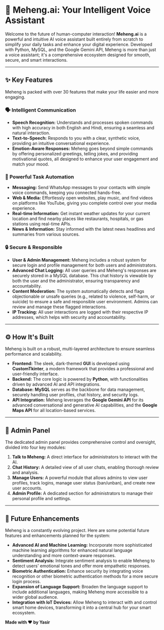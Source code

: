 # 🤖 Meheng.ai: Your Intelligent Voice Assistant

Welcome to the future of human-computer interaction! **Meheng.ai** is a powerful and intuitive AI voice assistant built entirely from scratch to simplify your daily tasks and enhance your digital experience. Developed with Python, MySQL, and the Google Gemini API, Meheng is more than just a voice assistant; it's a comprehensive ecosystem designed for smooth, secure, and smart interactions.

---

## ✨ Key Features

Meheng is packed with over 30 features that make your life easier and more engaging.

### 🗣️ Intelligent Communication

* **Speech Recognition:** Understands and processes spoken commands with high accuracy in both English and Hindi, ensuring a seamless and natural interaction.
* **Text-to-Speech:** Responds to you with a clear, synthetic voice, providing an intuitive conversational experience.
* **Emotion-Aware Responses:** Meheng goes beyond simple commands by offering personalized greetings, telling jokes, and providing motivational quotes, all designed to enhance your user engagement and match your mood.

### 🚀 Powerful Task Automation

* **Messaging:** Send WhatsApp messages to your contacts with simple voice commands, keeping you connected hands-free.
* **Web & Media:** Effortlessly open websites, play music, and find videos on platforms like YouTube, giving you complete control over your media experience.
* **Real-time Information:** Get instant weather updates for your current location and find nearby places like restaurants, hospitals, or gas stations using real-time APIs.
* **News & Information:** Stay informed with the latest news headlines and summaries from various sources.

### 🔒 Secure & Responsible

* **User & Admin Management:** Meheng includes a robust system for secure login and profile management for both users and administrators.
* **Advanced Chat Logging:** All user queries and Meheng's responses are securely stored in a MySQL database. This chat history is viewable by both the user and the administrator, ensuring transparency and accountability.
* **Content Moderation:** The system automatically detects and flags objectionable or unsafe queries (e.g., related to violence, self-harm, or suicide) to ensure a safe and responsible user environment. Admins can review and manage these flagged interactions.
* **IP Tracking:** All user interactions are logged with their respective IP addresses, which helps with security and accountability.

---

## ⚙️ How It's Built

Meheng is built on a robust, multi-layered architecture to ensure seamless performance and scalability.

* **Frontend:** The sleek, dark-themed **GUI** is developed using **CustomTkinter**, a modern framework that provides a professional and user-friendly interface.
* **Backend:** The core logic is powered by **Python**, with functionalities driven by advanced AI and API integrations.
* **Database:** **MySQL** serves as the backbone for data management, securely handling user profiles, chat history, and security logs.
* **API Integration:** Meheng leverages the **Google Gemini API** for its advanced conversational and generative AI capabilities, and the **Google Maps API** for all location-based services.

---

## 🤝 Admin Panel

The dedicated admin panel provides comprehensive control and oversight, divided into four key modules:

1.  **Talk to Meheng:** A direct interface for administrators to interact with the AI.
2.  **Chat History:** A detailed view of all user chats, enabling thorough review and analysis.
3.  **Manage Users:** A powerful module that allows admins to view user profiles, track logins, manage user status (ban/unban), and create new user accounts.
4.  **Admin Profile:** A dedicated section for administrators to manage their personal profile and settings.

---

## 🔮 Future Enhancements

Meheng is a constantly evolving project. Here are some potential future features and enhancements planned for the system:

* **Advanced AI and Machine Learning:** Incorporate more sophisticated machine learning algorithms for enhanced natural language understanding and more context-aware responses.
* **Sentiment Analysis:** Integrate sentiment analysis to enable Meheng to detect users' emotional tones and offer more empathetic responses.
* **Biometric Authentication:** Enhance security by integrating voice recognition or other biometric authentication methods for a more secure login process.
* **Expansion of Language Support:** Broaden the language support to include additional languages, making Meheng more accessible to a wider global audience.
* **Integration with IoT Devices:** Allow Meheng to interact with and control smart home devices, transforming it into a central hub for your smart ecosystem.


**Made with ❤️ by Yasir**

